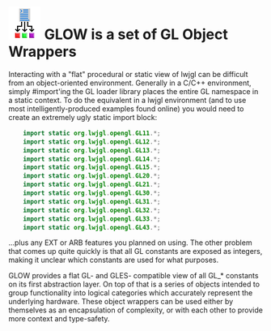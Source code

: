 # ![GLOW logo](glow_logo.png) GLOW is a set of GL Object Wrappers

Interacting with a "flat" procedural or static view of lwjgl can be difficult from an
object-oriented environment. Generally in a C/C++ environment, simply #import'ing the GL loader
library places the entire GL namespace in a static context. To do the equivalent in a lwjgl
environment (and to use most intelligently-produced examples found online) you would need to create
an extremely ugly static import block:

```java
	import static org.lwjgl.opengl.GL11.*;
	import static org.lwjgl.opengl.GL12.*;
	import static org.lwjgl.opengl.GL13.*;
	import static org.lwjgl.opengl.GL14.*;
	import static org.lwjgl.opengl.GL15.*;
	import static org.lwjgl.opengl.GL20.*;
	import static org.lwjgl.opengl.GL21.*;
	import static org.lwjgl.opengl.GL30.*;
	import static org.lwjgl.opengl.GL31.*;
	import static org.lwjgl.opengl.GL32.*;
	import static org.lwjgl.opengl.GL33.*;
	import static org.lwjgl.opengl.GL43.*;
```
...plus any EXT or ARB features you planned on using. The other problem that comes up quite quickly
is that all GL constants are exposed as integers, making it unclear which constants are used for
what purposes.


GLOW provides a flat GL- and GLES- compatible view of all GL_* constants on its first abstraction
layer. On top of that is a series of objects intended to group functionality into logical categories
which accurately represent the underlying hardware. These object wrappers can be used either by
themselves as an encapsulation of complexity, or with each other to provide more context and
type-safety.